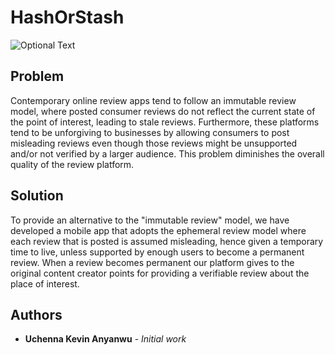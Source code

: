 # HashOrStash

![Optional Text](https://4.bp.blogspot.com/-bXMY7c8P6ro/WmGow1QTg_I/AAAAAAAAAB0/zoD0V2VoYdw7NNQrzHi_o0_cHTT0Qu5RQCKgBGAs/s320/App-Icon-Transparent.png)

## Problem

Contemporary online review apps tend to follow an immutable review model, where posted consumer reviews do not reflect the current state of the point of interest, leading to stale reviews. Furthermore, these platforms tend to be unforgiving to businesses by allowing consumers to post misleading reviews even though those reviews might be unsupported and/or not verified by a larger audience. This problem diminishes the overall quality of the review platform.


## Solution 


To provide an alternative to the "immutable review" model, we have developed a mobile app that adopts the ephemeral review model where each review that is posted is assumed misleading, hence given a temporary time to live, unless supported by enough users to become a permanent review. When a review becomes permanent our platform gives to the original content creator points for providing a verifiable review about the place of interest.


## Authors

* **Uchenna Kevin Anyanwu** - *Initial work*